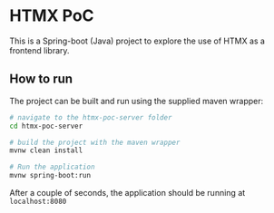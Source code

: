 # HTMX PoC

This is a Spring-boot (Java) project to explore the use of HTMX as a frontend library.

## How to run
The project can be built and run using the supplied maven wrapper:

```bash
# navigate to the htmx-poc-server folder
cd htmx-poc-server

# build the project with the maven wrapper
mvnw clean install

# Run the application
mvnw spring-boot:run
```
After a couple of seconds, the application should be running at `localhost:8080`

